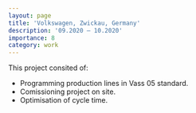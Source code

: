 ```yaml
---
layout: page
title: 'Volkswagen, Zwickau, Germany'
description: '09.2020 – 10.2020'
importance: 8
category: work
---
```


This project consited of:  

* Programming production lines in Vass 05 standard.
* Comissioning project on site.
* Optimisation of cycle time.

